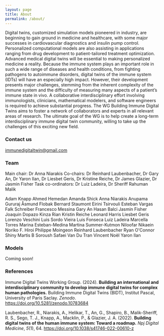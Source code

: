 ```yaml
---
layout: page
title: About
permalink: /about/
---
```


Digital twins, customized simulation models pioneered in industry, are beginning to gain ground in medicine and healthcare, with some major successes in cardiovascular diagnostics and insulin pump control. Personalized computational models are also assisting in applications ranging from drug development to patient-tailored treatment optimization. Advanced medical digital twins will be essential to making personalized medicine a reality. Because the immune system plays an important role in such a wide range of diseases and health conditions, from fighting pathogens to autoimmune disorders, digital twins of the immune system (IDTs) will have an especially high impact. However, their development presents major challenges, stemming from the inherent complexity of the immune system and the difficulty of measuring many aspects of a patient’s immune state in vivo. A collaborative interdisciplinary effort involving immunologists, clinicians, mathematical modelers, and software engineers is required to achieve substantial progress.
The WG Building Immune Digital Twins aims to foster a network of collaborators and experts in all relevant areas of research. The ultimate goal of the WG is to help create a long-term interdisciplinary immune digital twin community, willing to take up the challenges of this exciting new field.

### Contact us

[immunedigitaltwin@gmail.com](mailto:immunedigitaltwin@gmail.com)

### Team
Main chair: Dr Anna Niarakis
Co-chairs: Dr Reinhard Laubenbacher, Dr Gary An, Dr Yaron Ilan, Dr Liesbet Geris, Dr Kristine Reiche, Dr James Glazier, Dr Jasmin Fisher
Task co-ordinators: Dr Luiz Ladeira, Dr Sheriff Rahuman Malik

Adam Knapp
Ahmed Hemedan
Amanda Shick
Anna Niarakis
Anupama Gururaj
Åsmund Flobak
Bernard Staumont
Eirini Tsirvouli
Esteban Vargas
Falk Schreiber
Francesco Messina
Gary An
Hasan Balci
Jasmin Fisher
Joaquin Dopazo
Kinza Rian
Kristin Reiche
Leonard Harris
Liesbet Geris
Lorenzo Veschini
Luis Sordo Vieira
Luis Fonseca
Luiz Ladeira
Marcella Torres
Marina Esteban-Medina
Martina Summer-Kutmon
Niloofar Nikaein
Noriko F. Hiroi
Philippe Moingeon
Reinhard Laubenbacher
Ryan O'Connor
Shiny Martis B
Soroush Safaei
Van Du Tran
Vincent Noël
Yaron Ilan

### Models

Coming soon!

### References

Immune Digital Twins Working Group. (2024). **Building an international and interdisciplinary community to develop immune digital twins for complex human pathologies.** Building Immune Digital Twins (BIDT), Institut Pascal, University of Paris Saclay. *Zenodo*. <https://doi.org/10.5281/zenodo.10783684> 

Laubenbacher, R., Niarakis, A., Helikar, T., An, G., Shapiro, B., Malik-Sheriff, R. S., Sego, T. J., Knapp, A., Macklin, P., & Glazier, J. A. (2022). **Building digital twins of the human immune system: Toward a roadmap.** *Npj Digital Medicine*, *5*(1), 64. <https://doi.org/10.1038/s41746-022-00610-z>
